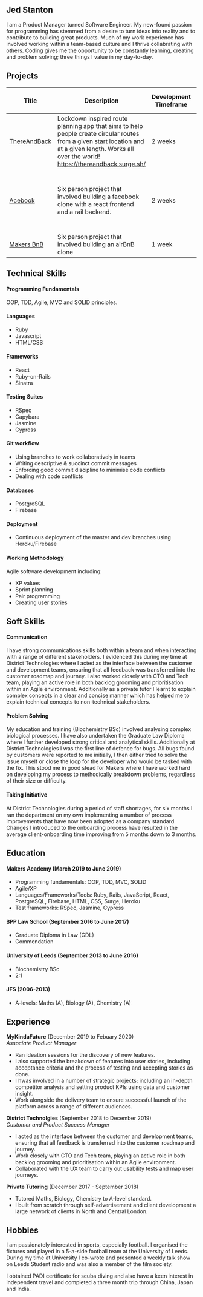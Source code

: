 ## Jed Stanton
I am a Product Manager turned Software Engineer. My new-found passion for programming has stemmed from a desire to turn ideas into reality and to contribute to building great products. Much of my work experience has involved working within a team-based culture and I thrive collabrating with others. Coding gives me the opportunity to be constantly learning, creating and problem solving; three things I value in my day-to-day. 

## Projects
| Title | Description | Development Timeframe | Technologies Used | Test Suites/CIs/CDs Employed |
|--|--|--|--|--|
| [ThereAndBack](https://github.com/JStant95/ThereAndBack) | Lockdown inspired route planning app that aims to help people create circular routes from a given start location and at a given length. Works all over the world! https://thereandback.surge.sh/ | 2 weeks | React, Firebase, Bootstrap, Surge | Cypress, Instanbul, Travis | 
| [Acebook](https://github.com/JStant95/Acebook-frontend)| Six person project that involved building a facebook clone with a react frontend and a rail backend. | 2 weeks | Ruby on Rails, React, HTML/CSS (Bootstrap), JavaScript, Ruby, Heroku, Surge | RSpec, Capybara, Travis, Cypress|
| [Makers BnB](https://github.com/vivianallen/tastelessnotes) | Six person project that involved building an airBnB clone | 1 week | Ruby, Sinatra, PostgreSQL | Rspec, Capybara |

## Technical Skills 

#### Programming Fundamentals

OOP, TDD, Agile, MVC and SOLID principles.

#### Languages 

- Ruby
- Javascript
- HTML/CSS 

#### Frameworks

- React
- Ruby-on-Rails
- Sinatra

#### Testing Suites

- RSpec 
- Capybara
- Jasmine 
- Cypress

#### Git workflow

- Using branches to work collaboratively in teams
- Writing descriptive & succinct commit messages
- Enforcing good commit discipline to minimise code conflicts
- Dealing with code conflicts


#### Databases

- PostgreSQL
- Firebase

#### Deployment

- Continuous deployment of the master and dev branches using Heroku/Firebase


#### Working Methodology

Agile software development including:
- XP values
- Sprint planning
- Pair programming
- Creating user stories

## Soft Skills

#### Communication

I have strong communications skills both within a team and when interacting with a range of different stakeholders. I evidenced this during my time at District Technologies where I acted as the interface between the customer and development teams, ensuring that all feedback was transferred into the customer roadmap and journey. I also worked closely with CTO and Tech team, playing an active role in both backlog grooming and prioritisation within an Agile environment. Additionally as a private tutor I learnt to explain complex concepts in a clear and concise manner which has helped me to explain technical concepts to non-technical stakeholders.

#### Problem Solving 

My education and training (Biochemistry BSc) involved analysing complex biological processes. I have also undertaken the Graduate Law Diploma where I further developed strong critical and analytical skills. Additionally at District Technologies I was the first line of defence for bugs. All bugs found by customers were reported to me initially, I then either tried to solve the issue myself or close the loop for the developer who would be tasked with the fix. This stood me in good stead for Makers where I have worked hard on developing my process to methodically breakdown problems, regardless of their size or difficulty.

#### Taking Initiative 

At District Technologies during a period of staff shortages, for six months I ran the department on my own implementing a number of process improvements that have now been adopted as a company standard. Changes I introduced to the onboarding process have resulted in the average client-onboarding time improving from 5 months down to 3 months.

## Education

#### Makers Academy (March 2019 to June 2019)

- Programming fundamentals: OOP, TDD, MVC, SOLID
- Agile/XP
- Languages/Frameworks/Tools: Ruby, Rails, JavaScript, React, PostgreSQL, Firebase, HTML, CSS, Surge, Heroku
- Test frameworks: RSpec, Jasmine, Cypress

#### BPP Law School (September 2016 to June 2017)

- Graduate Diploma in Law (GDL)
- Commendation

#### University of Leeds (September 2013 to June 2016)

- Biochemistry BSc 
- 2:1

#### JFS (2006-2013)

- A-levels: Maths (A), Biology (A), Chemistry (A)

## Experience

**MyKindaFuture** (December 2019 to Febuary 2020)    
*Associate Product Manager*  
- Ran ideation sessions for the discovery of new features.
- I also supported the breakdown of features into user stories, including acceptance criteria and the process of testing and accepting stories as done.
- I hwas involved in a number of strategic projects; including an in-depth competitor analysis and setting product KPIs using data and customer insight.
- Work alongside the delivery team to ensure successful launch of the platform across a range of different audiences.

**District Technolgies** (September 2018 to December 2019)   
*Customer and Product Success Manager*  
- I acted as the interface between the customer and development teams, ensuring that all feedback is transferred into the customer roadmap and journey.
- Work closely with CTO and Tech team, playing an active role in both backlog grooming and prioritisation within an Agile environment.
- Collaborated with the UX team to carry out usability tests and map user journeys.

**Private Tutoring** (December 2017 - September 2018)
 - Tutored Maths, Biology, Chemistry to A-level standard.
 - I built from scratch through self-advertisement and client development a large network of clients in North and Central London.

## Hobbies

I am passionately interested in sports, especially football.  I organised the fixtures and played in a 5-a-side football team at the University of Leeds.  During my time at University I co-wrote and presented a weekly talk show on Leeds Student radio and was also a member of the film society. 

I obtained PADI certificate for scuba diving and also have a keen interest in independent travel and completed a three month trip through China, Japan and India.

